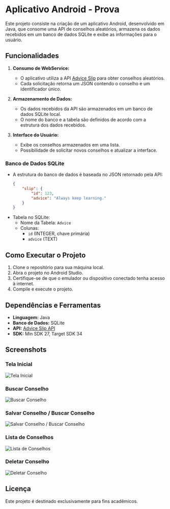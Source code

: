 # Aplicativo Android - Prova

Este projeto consiste na criação de um aplicativo Android, desenvolvido em Java, que consome uma API de conselhos aleatórios, armazena os dados recebidos em um banco de dados SQLite e exibe as informações para o usuário.

## Funcionalidades

1. **Consumo de WebService:**
   - O aplicativo utiliza a API [Advice Slip](https://api.adviceslip.com/advice) para obter conselhos aleatórios.
   - Cada solicitação retorna um JSON contendo o conselho e um identificador único.

2. **Armazenamento de Dados:**
   - Os dados recebidos da API são armazenados em um banco de dados SQLite local.
   - O nome do banco e a tabela são definidos de acordo com a estrutura dos dados recebidos.

3. **Interface do Usuário:**
   - Exibe os conselhos armazenados em uma lista.
   - Possibilidade de solicitar novos conselhos e atualizar a interface.

### Banco de Dados SQLite
- A estrutura do banco de dados é baseada no JSON retornado pela API:
  ```json
  {
      "slip": {
          "id": 123,
          "advice": "Always keep learning."
      }
  }
  ```
- Tabela no SQLite:
  - Nome da Tabela: `Advice`
  - Colunas:
    - `id` (INTEGER, chave primária)
    - `advice` (TEXT)

## Como Executar o Projeto

1. Clone o repositório para sua máquina local.
2. Abra o projeto no Android Studio.
3. Certifique-se de que o emulador ou dispositivo conectado tenha acesso à internet.
4. Compile e execute o projeto.

## Dependências e Ferramentas
- **Linguagem:** Java
- **Banco de Dados:** SQLite
- **API:** [Advice Slip API](https://api.adviceslip.com/advice)
- **SDK:** Min SDK 27, Target SDK 34

## Screenshots

### Tela Inicial
![Tela Inicial](https://github.com/user-attachments/assets/34b7d811-9a4a-411d-ac8b-928b9f2829ac)

### Buscar Conselho
![Buscar Conselho](https://github.com/user-attachments/assets/e95cbd4c-e8c7-46d4-9eac-16cbbaef2e0b)

### Salvar Conselho / Buscar Conselho
![Salvar Conselho / Buscar Conselho](https://github.com/user-attachments/assets/9f624bf0-c744-4ae4-aeb2-14c7ed888ef3)

### Lista de Conselhos
![Lista de Conselhos](https://github.com/user-attachments/assets/18b5871d-02ea-4f08-aaae-9158a6fbf12a)

### Deletar Conselho
![Deletar Conselho](https://github.com/user-attachments/assets/d2949581-bb2c-47b4-aa04-758d09926e1c)

## Licença
Este projeto é destinado exclusivamente para fins acadêmicos.

